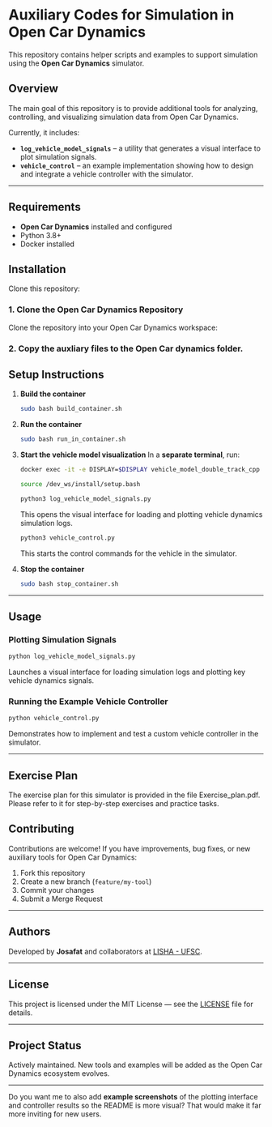 # Auxiliary Codes for Simulation in Open Car Dynamics

This repository contains helper scripts and examples to support simulation using the **Open Car Dynamics** simulator.

## Overview

The main goal of this repository is to provide additional tools for analyzing, controlling, and visualizing simulation data from Open Car Dynamics.

Currently, it includes:

* **`log_vehicle_model_signals`** – a utility that generates a visual interface to plot simulation signals.
* **`vehicle_control`** – an example implementation showing how to design and integrate a vehicle controller with the simulator.

---

## Requirements

* **Open Car Dynamics** installed and configured
* Python 3.8+
* Docker installed


## Installation

Clone this repository:

### 1. Clone the Open Car Dynamics Repository
Clone the repository into your Open Car Dynamics workspace:

### 2. Copy the auxliary files to the Open Car dynamics folder.

## Setup Instructions

1. **Build the container**

   ```bash
   sudo bash build_container.sh
   ```

2. **Run the container**

   ```bash
   sudo bash run_in_container.sh
   ```

3. **Start the vehicle model visualization**
   In a **separate terminal**, run:

   ```bash
   docker exec -it -e DISPLAY=$DISPLAY vehicle_model_double_track_cpp bash
   ```
   ```bash
   source /dev_ws/install/setup.bash
   ```
   ```bash
   python3 log_vehicle_model_signals.py
   ```
    This opens the visual interface for loading and plotting vehicle dynamics simulation logs.
   
    ```bash
    python3 vehicle_control.py
   ```
    This starts the control commands for the vehicle in the simulator.

4. **Stop the container**

   ```bash
   sudo bash stop_container.sh
   ```

---

## Usage

### Plotting Simulation Signals

```bash
python log_vehicle_model_signals.py
```

Launches a visual interface for loading simulation logs and plotting key vehicle dynamics signals.

### Running the Example Vehicle Controller

```bash
python vehicle_control.py
```

Demonstrates how to implement and test a custom vehicle controller in the simulator.

---
## Exercise Plan

The exercise plan for this simulator is provided in the file Exercise_plan.pdf. Please refer to it for step-by-step exercises and practice tasks.

## Contributing

Contributions are welcome!
If you have improvements, bug fixes, or new auxiliary tools for Open Car Dynamics:

1. Fork this repository
2. Create a new branch (`feature/my-tool`)
3. Commit your changes
4. Submit a Merge Request

---

## Authors

Developed by **Josafat** and collaborators at [LISHA - UFSC](https://www.lisha.ufsc.br/).

---

## License

This project is licensed under the MIT License — see the [LICENSE](LICENSE) file for details.

---

## Project Status

Actively maintained. New tools and examples will be added as the Open Car Dynamics ecosystem evolves.

---

Do you want me to also add **example screenshots** of the plotting interface and controller results so the README is more visual? That would make it far more inviting for new users.
